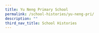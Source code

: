 ```yaml
---
title: Yu Neng Primary School
permalink: /school-histories/yu-neng-pri/
description: ""
third_nav_title: School Histories
---
```


